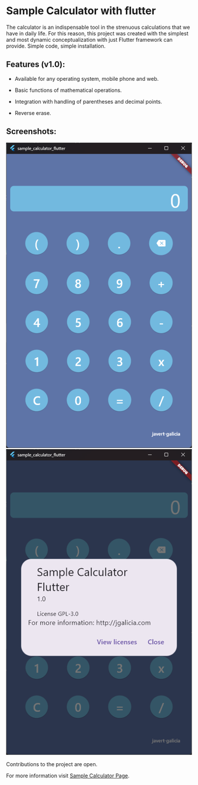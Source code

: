 # Sample Calculator with flutter

The calculator is an indispensable tool in the strenuous calculations that we have in daily life. For this reason, this project was created with the simplest and most dynamic conceptualization with just Flutter framework can provide. Simple code, simple installation.

## Features (v1.0):

* Available for any operating system, mobile phone and web.

* Basic functions of mathematical operations.

* Integration with handling of parentheses and decimal points.

* Reverse erase.

## Screenshots:

![Screenshot of Sample Calculator with Flutter 1](/docs/screenshots/sample-calculator-1.png)
![Screenshot of Sample Calculator with Flutter 2](/docs/screenshots/sample-calculator-2.png)


Contributions to the project are open.

For more information visit [Sample Calculator Page](https://jgalicia.com/).
